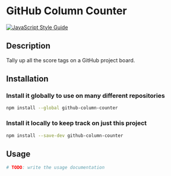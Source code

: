 # GitHub Column Counter

[![JavaScript Style Guide](https://img.shields.io/badge/code_style-standard-brightgreen.svg)](https://standardjs.com)

## Description

Tally up all the score tags on a GitHub project board.

## Installation

### Install it globally to use on many different repositories

```sh
npm install --global github-column-counter
```

### Install it locally to keep track on just this project

```sh
npm install --save-dev github-column-counter
```

## Usage

```sh
# TODO: write the usage documentation
```
